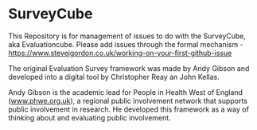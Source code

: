 # SurveyCube

This Repository is for management of issues to do with the SurveyCube, aka Evaluationcube.
Please add issues through the formal mechanism - https://www.stevejgordon.co.uk/working-on-your-first-github-issue

The original Evaluation Survey framework was made by Andy Gibson and developed into a digital tool by Christopher Reay an John Kellas.

Andy Gibson is the academic lead for People in Health West of England (www.phwe.org.uk), a regional public involvement network that supports public involvement in research. He developed this framework as a way of thinking about and evaluating public involvement.
